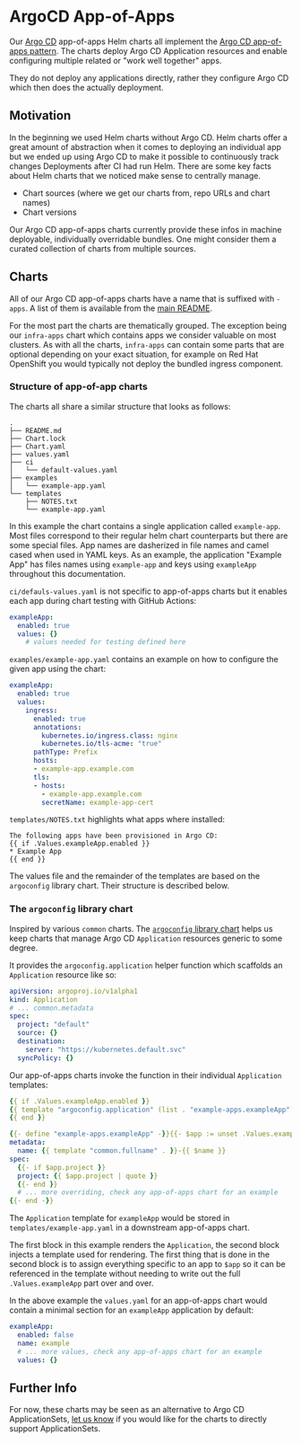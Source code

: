 # ArgoCD App-of-Apps

Our [Argo CD](https://argoproj.github.io/cd/) app-of-apps Helm charts all implement the [Argo CD app-of-apps pattern](https://argo-cd.readthedocs.io/en/stable/operator-manual/cluster-bootstrapping/#app-of-apps-pattern).
The charts deploy Argo CD Application resources and enable configuring multiple related or "work well together" apps.

They do not deploy any applications directly, rather they configure Argo CD which then does the actually deployment.

## Motivation

In the beginning we used Helm charts without Argo CD. Helm charts offer a great amount of abstraction when it comes to
deploying an individual app but we ended up using Argo CD to make it possible to continuously track changes Deployments
after CI had run Helm. There are some key facts about Helm charts that we noticed make sense to centrally manage.
- Chart sources (where we get our charts from, repo URLs and chart names)
- Chart versions

Our Argo CD app-of-apps charts currently provide these infos in machine deployable, individually overridable bundles. One
might consider them a curated collection of charts from multiple sources.

## Charts

All of our Argo CD app-of-apps charts have a name that is suffixed with `-apps`. A list of them is available from the
[main README](https://github.com/hairmare/helm-charts/blob/docs/app-of-apps/README.md#argo-cd-app-of-apps-charts).

For the most part the charts are thematically grouped. The exception being our `infra-apps` chart which contains apps
we consider valuable on most clusters. As with all the charts, `infra-apps` can contain some parts that are optional
depending on your exact situation, for example on Red Hat OpenShift you would typically not deploy the bundled ingress
component.

### Structure of app-of-app charts

The charts all share a similar structure that looks as follows:

```
.
├── README.md
├── Chart.lock
├── Chart.yaml
├── values.yaml
├── ci
│   └── default-values.yaml
├── examples
│   └── example-app.yaml
└── templates
    ├── NOTES.txt
    └── example-app.yaml
```

In this example the chart contains a single application called `example-app`. Most files correspond to their regular
helm chart counterparts but there are some special files. App names are dasherized in file names and camel cased
when used in YAML keys. As an example, the application "Example App" has files names using `example-app` and keys
using `exampleApp` throughout this documentation.

`ci/defauls-values.yaml` is not specific to app-of-apps charts but it enables each app during chart testing with
GitHub Actions:
```yaml
exampleApp:
  enabled: true
  values: {}
    # values needed for testing defined here
```

`examples/example-app.yaml` contains an example on how to configure the given app using the chart:
```yaml
exampleApp:
  enabled: true
  values:
    ingress:
      enabled: true
      annotations:
        kubernetes.io/ingress.class: nginx
        kubernetes.io/tls-acme: "true"
      pathType: Prefix
      hosts:
      - example-app.example.com
      tls:
      - hosts:
        - example-app.example.com
        secretName: example-app-cert
```

`templates/NOTES.txt` highlights what apps where installed:
```
The following apps have been provisioned in Argo CD:
{{ if .Values.exampleApp.enabled }}
* Example App
{{ end }}
```

The values file and the remainder of the templates are based on the `argoconfig` library chart. Their structure
is described below.

### The `argoconfig` library chart

Inspired by various `common` charts. The [`argoconfig` library chart](https://github.com/adfinis-sygroup/helm-charts/tree/master/charts/argoconfig)
helps us keep charts that manage Argo CD `Application` resources generic to some degree.

It provides the `argoconfig.application` helper function which scaffolds an `Application` resource like so:

```yaml
apiVersion: argoproj.io/v1alpha1
kind: Application
# ... common.metadata
spec:
  project: "default"
  source: {}
  destination:
    server: "https://kubernetes.default.svc"
  syncPolicy: {}
```

Our app-of-apps charts invoke the function in their individual `Application` templates:

```yaml
{{ if .Values.exampleApp.enabled }}
{{ template "argoconfig.application" (list . "example-apps.exampleApp") }}
{{ end }}

{{- define "example-apps.exampleApp" -}}{{- $app := unset .Values.exampleApp "enabled" -}}{{- $name := default $app.namespace $app.name -}}
metadata:
  name: {{ template "common.fullname" . }}-{{ $name }}
spec:
  {{- if $app.project }}
  project: {{ $app.project | quote }}
  {{- end }}
  # ... more overriding, check any app-of-apps chart for an example
{{- end -}}
```

The `Application` template for `exampleApp` would be stored in `templates/example-app.yaml` in a downstream app-of-apps chart.

The first block in this example renders the `Application`, the second block injects a template used for rendering. The first thing that
is done in the second block is to assign everything specific to an app to `$app` so it can be referenced in the template without needing
to write out the full `.Values.exampleApp` part over and over.

In the above example the `values.yaml` for an app-of-apps chart would contain a minimal section for an `exampleApp` application by default:

```yaml
exampleApp:
  enabled: false
  name: example
  # ... more values, check any app-of-apps chart for an example
  values: {}
```

## Further Info

For now, these charts may be seen as an alternative to Argo CD ApplicationSets, [let us know](https://github.com/adfinis-sygroup/helm-charts/discussions)
if you would like for the charts to directly support ApplicationSets.
